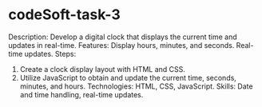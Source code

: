 # codeSoft-task-3

Description: Develop a digital clock that displays the current time and updates in real-time.
Features: Display hours, minutes, and seconds. Real-time updates.
Steps:
1. Create a clock display layout with HTML and CSS.
2. Utilize JavaScript to obtain and update the current time, seconds, minutes, and hours.
Technologies: HTML, CSS, JavaScript.
Skills: Date and time handling, real-time updates.

